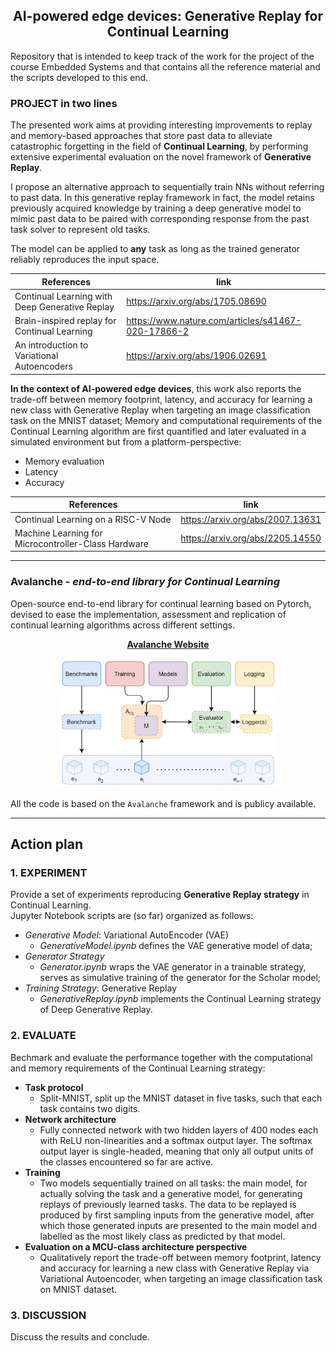 <div align="center">
    
## AI-powered edge devices: Generative Replay for Continual Learning
</div>
Repository that is intended to keep track of the work for the project of the course Embedded Systems and that contains all the reference material and the scripts developed to this end.

### PROJECT in two lines
The presented work aims at providing interesting improvements to replay and memory-based approaches that store past data to alleviate catastrophic forgetting in the field of **Continual Learning**, by performing extensive experimental evaluation on the novel framework of **Generative Replay**. 

I propose an alternative approach to sequentially train NNs without referring to past data. In this generative replay framework in fact, the model retains previously acquired knowledge by training a deep generative model to mimic past data to be paired with corresponding response from the past task solver to represent old tasks.

The model can be applied to **any** task as long as the trained generator reliably reproduces the input space.

References                                              | link         
--------------------------------------------------------|---------------------------------
Continual Learning with Deep Generative Replay          | https://arxiv.org/abs/1705.08690
Brain-inspired replay for Continual Learning            | https://www.nature.com/articles/s41467-020-17866-2
An introduction to Variational Autoencoders             | https://arxiv.org/abs/1906.02691


**In the context of AI-powered edge devices**, this work also reports the trade-off between memory footprint, latency, and accuracy for learning a new class with Generative Replay when targeting an image classification task on the MNIST dataset; Memory and computational requirements of the Continual Learning algorithm are first quantified and later evaluated in a simulated environment but from a platform-perspective:
- Memory evaluation
- Latency
- Accuracy

References                                             | link         
-------------------------------------------------------|---------------------------------
Continual Learning on a RISC-V Node                    | https://arxiv.org/abs/2007.13631
Machine Learning for Microcontroller-Class Hardware    | https://arxiv.org/abs/2205.14550

***

### Avalanche - *end-to-end library for Continual Learning*
Open-source end-to-end library for continual learning based on Pytorch, devised to ease the implementation, assessment and replication of continual learning algorithms across different settings.

<div align="center">
  
**[Avalanche Website](https://avalanche.continualai.org)**

<img src="avalanche_library.png" alt="drawing" style="width:350px;"/>
</div>

All the code is based on the `Avalanche` framework and is publicy available.
***

## Action plan

### 1. EXPERIMENT
Provide a set of experiments reproducing **Generative Replay strategy** in Continual Learning.  
Jupyter Notebook scripts are (so far) organized as follows:
 - *Generative Model*: Variational AutoEncoder (VAE) 
   - *GenerativeModel.ipynb* defines the VAE generative model of data;
 - *Generator Strategy*
   - *Generator.ipynb* wraps the VAE generator in a trainable strategy, serves as simulative training of the generator for the Scholar model;
 - *Training Strategy*: Generative Replay 
   - *GenerativeReplay.ipynb* implements the Continual Learning strategy of Deep Generative Replay.
   
### 2. EVALUATE

Bechmark and evaluate the performance together with the computational and memory requirements of the Continual Learning strategy:
- **Task protocol**
  - Split-MNIST, split up the MNIST dataset in five tasks, such that each task contains two digits.
- **Network architecture**
  - Fully connected network with two hidden layers of 400 nodes each with ReLU non-linearities and a softmax output layer. The softmax output layer is single-headed, meaning that only all output units of the classes encountered so far are active.
- **Training**
  - Two models sequentially trained on all tasks: the main model, for actually solving the task and a generative model, for generating replays of previously learned tasks. The data to be replayed is produced by first sampling inputs from the generative model, after which those generated inputs are presented to the main model and labelled as the most likely class as predicted by that model.
- **Evaluation on a MCU-class architecture perspective**
  - Qualitatively report the trade-off between memory footprint, latency and accuracy for learning a new class with Generative Replay via Variational Autoencoder, when targeting an image classification task on MNIST dataset.
### 3. DISCUSSION
Discuss the results and conclude.
